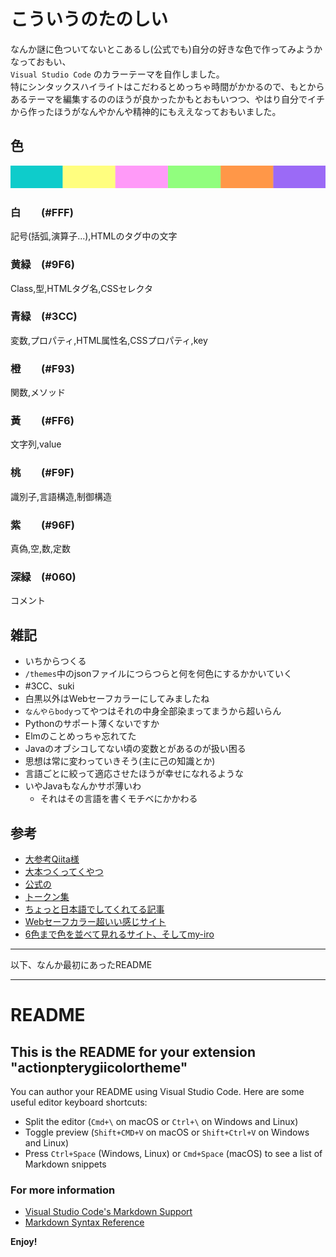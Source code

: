 # こういうのたのしい

なんか謎に色ついてないとこあるし(公式でも)自分の好きな色で作ってみようかなっておもい、  
`Visual Studio Code` のカラーテーマを自作しました。  
特にシンタックスハイライトはこだわるとめっちゃ時間がかかるので、もとからあるテーマを編集するののほうが良かったかもとおもいつつ、やはり自分でイチから作ったほうがなんやかんや精神的にもええなっておもいました。  


## 色

![my-iro](readmeImage/my-iro.png)

### 白　　(#FFF)
記号(括弧,演算子...),HTMLのタグ中の文字

### 黄緑　(#9F6)
Class,型,HTMLタグ名,CSSセレクタ

### 青緑　(#3CC)
変数,プロパティ,HTML属性名,CSSプロパティ,key

### 橙　　(#F93)
関数,メソッド

### 黃　　(#FF6)
文字列,value

### 桃　　(#F9F)
識別子,言語構造,制御構造

### 紫　　(#96F)
真偽,空,数,定数

### 深緑　(#060)
コメント

## 雑記
- いちからつくる
- `/themes`中のjsonファイルにつらつらと何を何色にするかかいていく
- #3CC、suki
- 白黒以外はWebセーフカラーにしてみましたね
- `なんやらbody`ってやつはそれの中身全部染まってまうから超いらん
- Pythonのサポート薄くないですか
- Elmのことめっちゃ忘れてた
- Javaのオブシコしてない頃の変数とがあるのが扱い困る
- 思想は常に変わっていきそう(主に己の知識とか)
- 言語ごとに絞って適応させたほうが幸せになれるような
- いやJavaもなんかサポ薄いわ
  - それはその言語を書くモチベにかかわる

## 参考

- [大参考Qiita様](https://qiita.com/JunSuzukiJapan/items/1f19b440ad1d33cf4421)
- [大本つくってくやつ](http://tmtheme-editor.herokuapp.com)
- [公式の](https://code.visualstudio.com/api/language-extensions/syntax-highlight-guide)
- [トークン集](https://code.visualstudio.com/api/references/theme-color)
- [ちょっと日本語でしてくれてる記事](https://qiita.com/deren2525/items/6bc099ae8c05e3076055)
- [Webセーフカラー超いい感じサイト](http://isseki.dip.jp/usr/public/ColorChart/WebSafeColor.html)
- [6色まで色を並べて見れるサイト、そしてmy-iro](https://colorkitty.com/?colors=33cccc-ffff66-ff99ff-99ff66-ff9933-9966ff)

---
以下、なんか最初にあったREADME  

---


# README
## This is the README for your extension "actionpterygiicolortheme"
You can author your README using Visual Studio Code.  Here are some useful editor keyboard shortcuts:

* Split the editor (`Cmd+\` on macOS or `Ctrl+\` on Windows and Linux)
* Toggle preview (`Shift+CMD+V` on macOS or `Shift+Ctrl+V` on Windows and Linux)
* Press `Ctrl+Space` (Windows, Linux) or `Cmd+Space` (macOS) to see a list of Markdown snippets

### For more information
* [Visual Studio Code's Markdown Support](http://code.visualstudio.com/docs/languages/markdown)
* [Markdown Syntax Reference](https://help.github.com/articles/markdown-basics/)

**Enjoy!**



